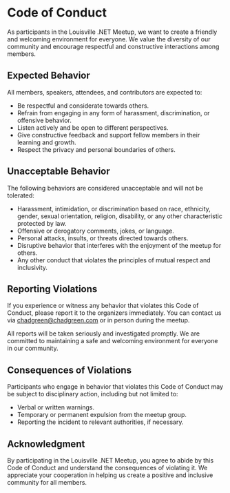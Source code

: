 # Code of Conduct

As participants in the Louisville .NET Meetup, we want to create a friendly and welcoming environment for everyone. We value the diversity of our community and encourage respectful and constructive interactions among members.

## Expected Behavior

All members, speakers, attendees, and contributors are expected to:

- Be respectful and considerate towards others.
- Refrain from engaging in any form of harassment, discrimination, or offensive behavior.
- Listen actively and be open to different perspectives.
- Give constructive feedback and support fellow members in their learning and growth.
- Respect the privacy and personal boundaries of others.

## Unacceptable Behavior

The following behaviors are considered unacceptable and will not be tolerated:

- Harassment, intimidation, or discrimination based on race, ethnicity, gender, sexual orientation, religion, disability, or any other characteristic protected by law.
- Offensive or derogatory comments, jokes, or language.
- Personal attacks, insults, or threats directed towards others.
- Disruptive behavior that interferes with the enjoyment of the meetup for others.
- Any other conduct that violates the principles of mutual respect and inclusivity.

## Reporting Violations

If you experience or witness any behavior that violates this Code of Conduct, please report it to the organizers immediately. You can contact us via [chadgreen@chadgreen.com](mailto:chadgreen@chadgreen.com) or in person during the meetup.

All reports will be taken seriously and investigated promptly. We are committed to maintaining a safe and welcoming environment for everyone in our community.

## Consequences of Violations

Participants who engage in behavior that violates this Code of Conduct may be subject to disciplinary action, including but not limited to:

- Verbal or written warnings.
- Temporary or permanent expulsion from the meetup group.
- Reporting the incident to relevant authorities, if necessary.

## Acknowledgment

By participating in the Louisville .NET Meetup, you agree to abide by this Code of Conduct and understand the consequences of violating it. We appreciate your cooperation in helping us create a positive and inclusive community for all members.